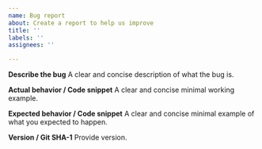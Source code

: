 ```yaml
---
name: Bug report
about: Create a report to help us improve
title: ''
labels: ''
assignees: ''

---
```


**Describe the bug**
A clear and concise description of what the bug is.

**Actual behavior / Code snippet**
A clear and concise minimal working example.

**Expected behavior / Code snippet**
A clear and concise minimal example of what you expected to happen.

**Version / Git SHA-1**
Provide version.
